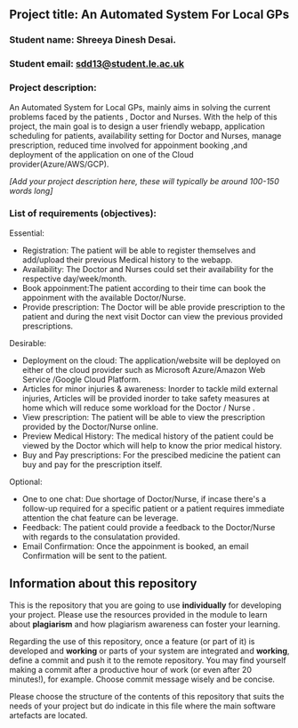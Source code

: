 [comment]: # "You may find the following markdown cheat sheet useful: https://www.markdownguide.org/cheat-sheet/. You may also consider using an online Markdown editor such as StackEdit or makeareadme."

## Project title: An Automated System For Local GPs

### Student name: Shreeya Dinesh Desai.

### Student email: sdd13@student.le.ac.uk

### Project description:

An Automated System for Local GPs, mainly aims in solving the current problems faced by the patients , Doctor and Nurses. With the help of this project, the main goal
is to design a user friendly webapp, application scheduling for patients, availability setting for Doctor and Nurses, manage prescription, reduced time involved for appoinment booking ,and deployment of the application on one of the Cloud provider(Azure/AWS/GCP).

_[Add your project description here, these will typically be around 100-150 words long]_

### List of requirements (objectives):

[comment]: # "You can add as many additional bullet points as necessary by adding an additional hyphon symbol '-' at the end of each list"

Essential:

- Registration: The patient will be able to register themselves and add/upload their previous Medical history to the webapp.
- Availability: The Doctor and Nurses could set their availability for the respective day/week/month.
- Book appoinment:The patient according to their time can book the appoinment with the available Doctor/Nurse.
- Provide prescription: The Doctor will be able provide prescription to the patient and during the next visit Doctor can view the previous provided prescriptions.

Desirable:

- Deployment on the cloud: The application/website will be deployed on either of the cloud provider such as Microsoft Azure/Amazon Web Service /Google Cloud Platform.
- Articles for minor injuries & awareness: Inorder to tackle mild external injuries, Articles will be provided inorder to take safety measures at home which will reduce some workload for the Doctor / Nurse .
- View prescription: The patient will be able to view the prescription provided by the Doctor/Nurse online.
- Preview Medical History: The medical history of the patient could be viewed by the Doctor which will help to know the prior medical history.
- Buy and Pay prescriptions: For the prescibed medicine the patient can buy and pay for the prescription itself.

Optional:

- One to one chat: Due shortage of Doctor/Nurse, if incase there's a follow-up required for a specific patient or a patient requires immediate attention the chat feature can be leverage.
- Feedback: The patient could provide a feedback to the Doctor/Nurse with regards to the consulatation provided.
- Email Confirmation: Once the appoinment is booked, an email Confirmation will be sent to the patient.

## Information about this repository

This is the repository that you are going to use **individually** for developing your project. Please use the resources provided in the module to learn about **plagiarism** and how plagiarism awareness can foster your learning.

Regarding the use of this repository, once a feature (or part of it) is developed and **working** or parts of your system are integrated and **working**, define a commit and push it to the remote repository. You may find yourself making a commit after a productive hour of work (or even after 20 minutes!), for example. Choose commit message wisely and be concise.

Please choose the structure of the contents of this repository that suits the needs of your project but do indicate in this file where the main software artefacts are located.
